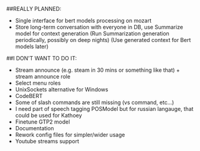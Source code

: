 ##REALLY PLANNED:

 - Single interface for bert models processing on mozart
 - Store long-term conversation with everyone in DB, use Summarize model for context generation
   (Run Summarization generation periodically, possibly on deep nights)
   (Use generated context for Bert models later)

##I DON'T WANT TO DO IT:

 - Stream announce (e.g. steam in 30 mins or something like that) + stream announce role
 - Select menu roles
 - UnixSockets alternative for Windows
 - CodeBERT
 - Some of slash commands are still missing (vs command, etc...)
 - I need part of speech tagging POSModel but for russian langauge, that could be used for Kathoey
 - Finetune GTP2 model
 - Documentation
 - Rework config files for simpler/wider usage
 - Youtube streams support
